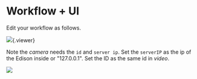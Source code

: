 # Workflow + UI

Edit your workflow as follows.

![](./doc/pic/example/tank/tank_workflow.jpg){.viewer}

Note the *camera* needs the `id` and `server ip`. Set the `serverIP` as the ip of the Edison inside or "127.0.0.1". Set the ID as the same id in *video*.

![](./doc/pic/example/tank/camera_config.jpg)